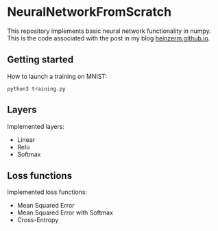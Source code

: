 # NeuralNetworkFromScratch
This repository implements basic neural network functionality in numpy. This is the code associated with the post in my blog [heinzerm.github.io]().

## Getting started

How to launch a training on MNIST:

`python3 training.py`

## Layers

Implemented layers:

* Linear
* Relu
* Softmax

## Loss functions

Implemented loss functions:

* Mean Squared Error
* Mean Squared Error with Softmax
* Cross-Entropy
